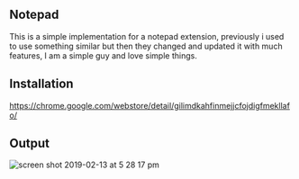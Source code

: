 ## Notepad

This is a simple implementation for a notepad extension, previously i used to use something similar but then they changed and updated it with much features, I am a simple guy and love simple things.

## Installation

https://chrome.google.com/webstore/detail/gilimdkahfinmejjcfojdigfmekllafo/

## Output

![screen shot 2019-02-13 at 5 28 17 pm](https://user-images.githubusercontent.com/12614476/52709397-c9eecd00-2fb4-11e9-943b-ec7ecb344812.png)
